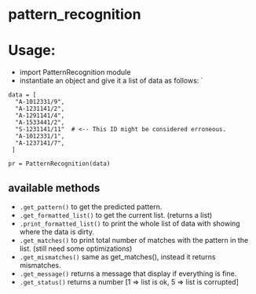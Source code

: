 # pattern_recognition

# Usage:

- import PatternRecognition module
- instantiate an object and give it a list of data as follows:
`
```
data = [
  "A-1012331/9",
  "A-1231141/2",
  "A-1291141/4",
  "A-1533441/2",
  "S-1231141/11"  # <-- This ID might be considered erroneous.
  "A-1012331/1",
  "A-1237141/7",  
 ]

pr = PatternRecognition(data)

```

## available methods

- `.get_pattern()` to get the predicted pattern.
- `.get_formatted_list()` to get the current list. (returns a list)
- `.print_formatted_list()` to print the whole list of data with showing where the data is dirty.
- `.get_matches()` to print total number of matches with the pattern in the list. (still need some optimizations)
- `.get_mismatches()` same as get_matches(), instead it returns mismatches.
- `.get_message()` returns a message that display if everything is fine.
- `.get_status()` returns a number [1 => list is ok, 5 => list is corrupted]
